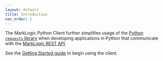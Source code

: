 ```yaml
---
layout: default
title: Introduction
nav_order: 1
---
```


The MarkLogic Python Client further simplifies usage of the 
[Python `requests` library](https://pypi.org/project/requests/) when developing applications in Python that communicate
with the [MarkLogic REST API](https://docs.marklogic.com/guide/rest-dev). 

See the [Getting Started guide](getting-started.md) to begin using the client.

